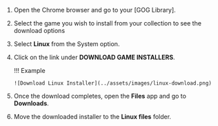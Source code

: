 1. Open the Chrome browser and go to your [GOG Library].

1. Select the game you wish to install from your collection to see the download options

1. Select **Linux** from the System option.


1. Click on the link under **DOWNLOAD GAME INSTALLERS**.

   !!! Example

       ![Download Linux Installer](../assets/images/linux-download.png)

1. Once the download completes, open the **Files** app and go to **Downloads**.

1. Move the downloaded installer to the **Linux files** folder.